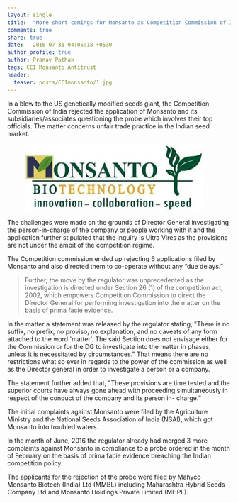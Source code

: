 ```yaml
---
layout: single
title:  "More short comings for Monsanto as Competition Commission of India rejects their application"
comments: true
share: true
date:   2016-07-31 04:05:18 +0530
author_profile: true
author: Pranav Pathak
tags: CCI Monsanto Antitrust 
header:
  teaser: posts/CCImonsanto/1.jpg
---
```

In a blow to the US genetically modified seeds giant, the Competition Commission of India rejected the application of Monsanto and its subsidiaries/associates questioning the probe which involves their top officials. The matter concerns unfair trade practice in the Indian seed market.

<figure class="half">
<a href="/images/posts/CCImonsanto/1.jpg"><img src="/images/posts/CCImonsanto/1.jpg"></a>
<figcaption></figcaption>
</figure>

The challenges were made on the grounds of Director General investigating the person-in-charge of the company or people working with it and the application further stipulated that the inquiry is Ultra Vires as the provisions are not under the ambit of the competition regime.

The Competition commission ended up rejecting 6 applications filed by Monsanto and also directed them to co-operate without any “due delays.” 

<blockquote>
Further, the move by the regulator was unprecedented as the investigation is directed under Section 26 (1) of the competition act, 2002, which empowers Competition Commission to direct the Director General for performing investigation into the matter on the basis of prima facie evidence.
</blockquote>

In the matter a statement was released by the regulator stating, "There is no suffix, no prefix, no proviso, no explanation, and no caveats of any form attached to the word 'matter'. The said Section does not envisage either for the Commission or for the DG to investigate into the matter in phases, unless it is necessitated by circumstances."  That means there are no restrictions what so ever in regards to the power of the commission as well as the Director general in order to investigate a person or a company.

The statement further added that, "These provisions are time tested and the superior courts have always gone ahead with proceeding simultaneously in respect of the conduct of the company and its person in- charge.”

The initial complaints against Monsanto were filed by the Agriculture Ministry and the National Seeds Association of India (NSAI), which got Monsanto into troubled waters.

In the month of June, 2016 the regulator already had merged 3 more complaints against Monsanto in compliance to a probe ordered in the month of February on the basis of prima facie evidence breaching the Indian competition policy.

The applicants for the rejection of the probe were filed by Mahyco Monsanto Biotech (India) Ltd (MMBL) including Maharashtra Hybrid Seeds Company Ltd and Monsanto Holdings Private Limited (MHPL). 
